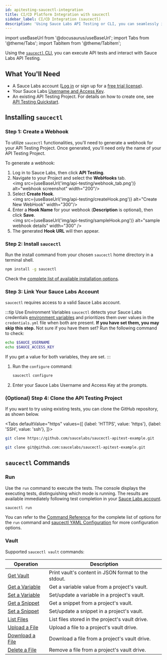 ```yaml
---
id: apitesting-saucectl-integration
title: CI/CD Platform Integration with saucectl
sidebar_label: CI/CD Integration (saucectl)
description: 'Using Sauce Labs API Testing or CLI, you can seamlessly integrate continuous API testing into your CI/CD pipeline.'
---
```


import useBaseUrl from '@docusaurus/useBaseUrl';
import Tabs from '@theme/Tabs';
import TabItem from '@theme/TabItem';

Using the [`saucectl` CLI](/dev/cli/saucectl), you can execute API tests and interact with Sauce Labs API Testing.

## What You'll Need

- A Sauce Labs account ([Log in](https://accounts.saucelabs.com/am/XUI/#login/) or sign up for a [free trial license](https://saucelabs.com/sign-up)).
- Your Sauce Labs [Username and Access Key](https://app.saucelabs.com/user-settings).
- An existing API Testing Project. For details on how to create one, see [API Testing Quickstart](/api-testing/quickstart/).

## Installing `saucectl`

### Step 1: Create a Webhook

To utilize `saucectl` functionalities, you'll need to generate a webhook for your API Testing Project. Once generated, you'll need only the name of your API Testing Project.

To generate a webhook:

1. Log in to Sauce Labs, then click **API Testing**.
2. Navigate to your Project and select the **WebHooks** tab.<br/>
   <img src={useBaseUrl('img/api-testing/webhook_tab.png')} alt="webhook screenshot" width="200"/>
3. Select **Create Hook**.<br/><img src={useBaseUrl('img/api-testing/createHook.png')} alt="Create New WebHook" width="300"/>
4. Enter a **Hook Name** for your webhook (**Description** is optional), then click **Save**.<br/>
   <img src={useBaseUrl('img/api-testing/sampleHook.png')} alt="sample webhook details" width="300" />
5. The generated **Hook URL** will then appear.

### Step 2: Install `saucectl`

Run the install command from your chosen `saucectl` home directory in a terminal shell.

```bash title="Example with npm"
npm install -g saucectl
```

Check the [complete list of available installation options](/dev/cli/saucectl/#installing-saucectl).

### Step 3: Link Your Sauce Labs Account

`saucectl` requires access to a valid Sauce Labs account.

:::tip Use Environment Variables
`saucectl` detects your Sauce Labs credentials [environment variables](/basics/environment-variables) and prioritizes them over values in the `credentials.yml` file when both are present. **If you have set them, you may skip this step.** Not sure if you have them set? Run the following command to check:

```bash
echo $SAUCE_USERNAME
echo $SAUCE_ACCESS_KEY
```

If you get a value for both variables, they are set.
:::

1. Run the `configure` command:

   ```bash
   saucectl configure
   ```

1. Enter your Sauce Labs Username and Access Key at the prompts.

### (Optional) Step 4: Clone the API Testing Project

If you want to try using existing tests, you can clone the GitHub repository, as shown below.

<Tabs
defaultValue="https"
values={[
{label: 'HTTPS', value: 'https'},
{label: 'SSH', value: 'ssh'},
]}>

<TabItem value="https">

```bash
git clone https://github.com/saucelabs/saucectl-apitest-example.git
```

</TabItem>
<TabItem value="ssh">

```bash
git clone git@github.com:saucelabs/saucectl-apitest-example.git
```

</TabItem>
</Tabs>

## `saucectl` Commands

### Run

Use the `run` command to execute the tests. The console displays the executing tests, distinguishing which mode is running. The results are available immediately following test completion in your [Sauce Labs account](https://app.saucelabs.com/api-testing/).

```bash
saucectl run
```

You can refer to the [Command Reference](/dev/cli/saucectl/run/) for the complete list of options for the `run` command and [saucectl YAML Configuration](/api-testing/integrations/yaml) for more configuration options.


### Vault

Supported `saucectl vault` commands:

<table id="table-cli">
  <thead>
    <tr>
      <th>Operation</th>
      <th>Description</th>
    </tr>
  </thead>
  <tbody>
   <tr>
     <td><a href="/dev/cli/saucectl/apit/vault/get">Get Vault</a></td>
     <td>Print vault's content in JSON format to the stdout.</td>
   </tr>
   <tr>
     <td><a href="/dev/cli/saucectl/apit/vault/get-variable">Get a Variable</a></td>
     <td>Get a variable value from a project's vault.</td>
   </tr>
   <tr>
     <td><a href="/dev/cli/saucectl/apit/vault/set-variable">Set a Variable</a></td>
     <td>Set/update a variable in a project's vault.</td>
   </tr>
   <tr>
     <td><a href="/dev/cli/saucectl/apit/vault/get-snippet">Get a Snippet</a></td>
     <td>Get a snippet from a project's vault.</td>
   </tr>
   <tr>
     <td><a href="/dev/cli/saucectl/apit/vault/set-snippet">Set a Snippet</a></td>
     <td>Set/update a snippet in a project's vault.</td>
   </tr>
   <tr>
     <td><a href="/dev/cli/saucectl/apit/vault/list-files">List Files</a></td>
     <td>List files stored in the project's vault drive.</td>
   </tr>
   <tr>
     <td><a href="/dev/cli/saucectl/apit/vault/upload-file">Upload a File</a></td>
     <td>Upload a file to a project's vault drive.</td>
   </tr>
   <tr>
     <td><a href="/dev/cli/saucectl/apit/vault/download-file">Download a File</a></td>
     <td>Download a file from a project's vault drive.</td>
   </tr>
   <tr>
     <td><a href="/dev/cli/saucectl/apit/vault/delete-file">Delete a File</a></td>
     <td>Remove a file from a project's vault drive.</td>
   </tr>
  </tbody>
</table>
